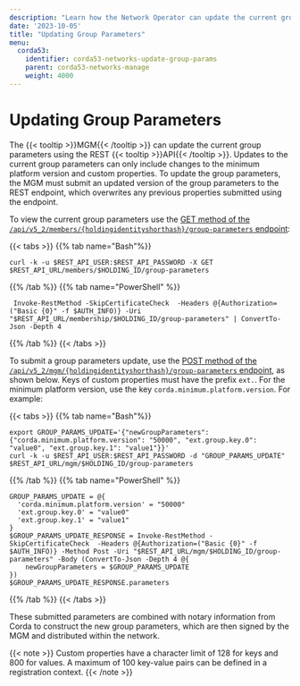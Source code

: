```yaml
---
description: "Learn how the Network Operator can update the current group parameters using the REST API. New group parameters are then signed by the MGM and distributed within the network."
date: '2023-10-05'
title: "Updating Group Parameters"
menu:
  corda53:
    identifier: corda53-networks-update-group-params
    parent: corda53-networks-manage
    weight: 4000
---
```

# Updating Group Parameters

The {{< tooltip >}}MGM{{< /tooltip >}} can update the current group parameters using the REST {{< tooltip >}}API{{< /tooltip >}}. Updates to the current group parameters can only include changes to the minimum platform version and custom properties. To update the group parameters, the MGM must submit an updated version of the group parameters to the REST endpoint, which overwrites any previous properties submitted using the endpoint.

To view the current group parameters use the <a href="../../reference/rest-api/openapi.html#tag/Member-Lookup-API/operation/get_members__holdingidentityshorthash__group_parameters"> GET method of the `/api/v5_2/members/{holdingidentityshorthash}/group-parameters` endpoint</a>:

{{< tabs >}}
{{% tab name="Bash"%}}

```shell
curl -k -u $REST_API_USER:$REST_API_PASSWORD -X GET $REST_API_URL/members/$HOLDING_ID/group-parameters
```

{{% /tab %}}
{{% tab name="PowerShell" %}}

```shell
 Invoke-RestMethod -SkipCertificateCheck  -Headers @{Authorization=("Basic {0}" -f $AUTH_INFO)} -Uri "$REST_API_URL/membership/$HOLDING_ID/group-parameters" | ConvertTo-Json -Depth 4
```
{{% /tab %}}
{{< /tabs >}}

To submit a group parameters update, use the <a href="../../reference/rest-api/openapi.html#tag/MGM-API/operation/post_mgm__holdingidentityshorthash__group_parameters"> POST method of the `/api/v5_2/mgm/{holdingidentityshorthash}/group-parameters` endpoint</a>, as shown below. Keys of custom properties must have the prefix `ext.`. For the minimum platform version, use the key `corda.minimum.platform.version`. For example:

{{< tabs >}}
{{% tab name="Bash"%}}

```shell
export GROUP_PARAMS_UPDATE='{"newGroupParameters":{"corda.minimum.platform.version": "50000", "ext.group.key.0": "value0", "ext.group.key.1": "value1"}}'
curl -k -u $REST_API_USER:$REST_API_PASSWORD -d "GROUP_PARAMS_UPDATE" $REST_API_URL/mgm/$HOLDING_ID/group-parameters
```

{{% /tab %}}
{{% tab name="PowerShell" %}}

```shell
GROUP_PARAMS_UPDATE = @{
  'corda.minimum.platform.version' = "50000"
  'ext.group.key.0' = "value0"
  'ext.group.key.1' = "value1"
}
$GROUP_PARAMS_UPDATE_RESPONSE = Invoke-RestMethod -SkipCertificateCheck  -Headers @{Authorization=("Basic {0}" -f $AUTH_INFO)} -Method Post -Uri "$REST_API_URL/mgm/$HOLDING_ID/group-parameters" -Body (ConvertTo-Json -Depth 4 @{
    newGroupParameters = $GROUP_PARAMS_UPDATE
})
$GROUP_PARAMS_UPDATE_RESPONSE.parameters
```
{{% /tab %}}
{{< /tabs >}}

These submitted parameters are combined with notary information from Corda to construct the new group parameters, which are then signed by the MGM and distributed within the network.

{{< note >}}
Custom properties have a character limit of 128 for keys and 800 for values. A maximum of 100 key-value pairs can be defined in a registration context.
{{< /note >}}
